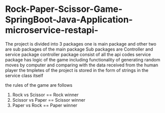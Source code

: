 # Rock-Paper-Scissor-Game-SpringBoot-Java-Application-microservice-restapi-
The project is divided into 3 packages
one is main package and other two are sub packages of the main package
Sub packages are Controller and service package
controller package consist of all the api codes
service package has logic of the game including functionality of generating random moves by computer and comparing with the data received from the human player
the tmpletes of the project is stored in the form of strings in the service class itself

the rules of the game are follows
1. Rock vs Scissor == Rock winner
2. Scissor vs Paper == Scissor winner
3. Paper vs Rock == Paper winner
